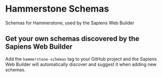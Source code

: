 # Hammerstone Schemas
Schemas for Hammerstone, used by the Sapiens Web Builder

## Get your own schemas discovered by the Sapiens Web Builder
Add the `hammerstone-schemas` tag to your GitHub project and the Sapiens Web Builder will automatically discover and suggest it when adding new schemas. 
